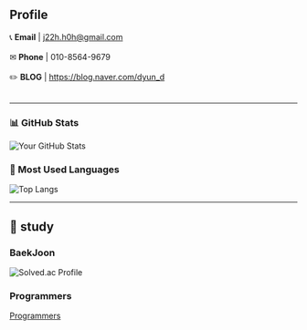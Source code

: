 
## Profile
📞 **Email** | j22h.h0h@gmail.com <br />
<br />
✉ **Phone** | 010-8564-9679 <br />
<br />
✏️ **BLOG** | https://blog.naver.com/dyun_d
<br />
<br />

---
### 📊 GitHub Stats
![Your GitHub Stats](https://github-readme-stats.vercel.app/api?username=jiihyun12&show_icons=true)
<br />
### 🎨 Most Used Languages
![Top Langs](https://github-readme-stats.vercel.app/api/top-langs/?username=jiihyun12&layout=compact)

---
## 📝 study

### BaekJoon
![Solved.ac Profile](http://mazassumnida.wtf/api/generate_badge?boj=jiihyun12)

### Programmers
[Programmers](https://programmers.co.kr/users/challenge-activity)


<!--
**jiihyun12/jiihyun12** is a ✨ _special_ ✨ repository because its `README.md` (this file) appears on your GitHub profile.

Here are some ideas to get you started:

- 🔭 I’m currently working on ...
- 🌱 I’m currently learning ...
- 👯 I’m looking to collaborate on ...
- 🤔 I’m looking for help with ...
- 💬 Ask me about ...
- 📫 How to reach me: ...
- 😄 Pronouns: ...
- ⚡ Fun fact: ...
-->
